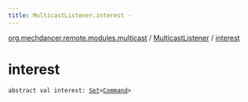 ```yaml
---
title: MulticastListener.interest - 
---
```


[org.mechdancer.remote.modules.multicast](../index.html) / [MulticastListener](index.html) / [interest](./interest.html)

# interest

`abstract val interest: `[`Set`](https://kotlinlang.org/api/latest/jvm/stdlib/kotlin.collections/-set/index.html)`<`[`Command`](../../org.mechdancer.remote.resources/-command/index.html)`>`